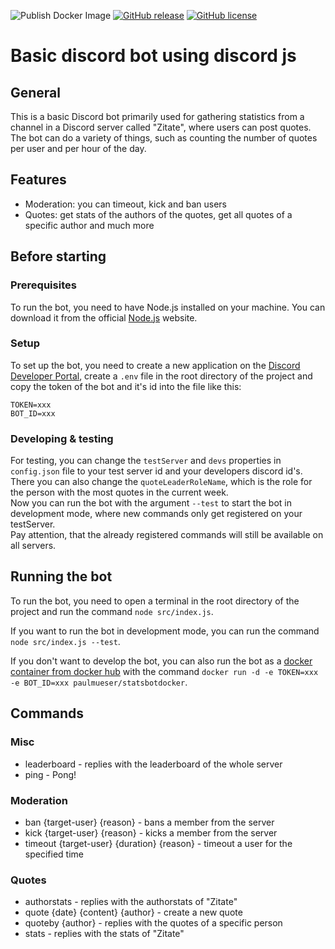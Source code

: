 ![Publish Docker Image](https://github.com/paul-mueser/stats-bot/actions/workflows/docker-image.yml/badge.svg)
[![GitHub release](https://img.shields.io/github/release/paul-mueser/stats-bot.svg)](https://github.com/paul-mueser/stats-bot/releases)
[![GitHub license](https://badgen.net/github/license/paul-mueser/stats-bot)](https://github.com/paul-mueser/stats-bot/blob/main/LICENSE)

# Basic discord bot using discord js

## [](#general)General

This is a basic Discord bot primarily used for gathering statistics from a channel in a Discord server called
"Zitate", where users can post quotes. The bot can do a variety of things, such as counting the number of quotes per
user and per hour of the day.

## [](#features)Features

- Moderation: you can timeout, kick and ban users
- Quotes: get stats of the authors of the quotes, get all quotes of a specific author and much more

## [](#before-starting)Before starting

### [](#prerequisites)Prerequisites

To run the bot, you need to have Node.js installed on your machine. You can download it from the official
[Node.js](https://nodejs.org/en/) website.

### [](#setup)Setup

To set up the bot, you need to create a new application on the
[Discord Developer Portal](https://discord.com/developers/applications),
create a `.env` file in the root directory of the project and copy the
token of the bot and it's id into the file like this:

```
TOKEN=xxx
BOT_ID=xxx
```

### [](#developing-and-testing)Developing & testing

For testing, you can change the `testServer` and `devs` properties in `config.json` file to your test server id and
your developers discord id's. There you can also change the `quoteLeaderRoleName`, which is the role for the person
with the most quotes in the current week.  
Now you can run the bot with the argument `--test` to start the bot in
development mode, where new commands only get registered on your testServer.  
Pay attention, that the already registered commands will still be available on all servers.

## [](#running)Running the bot
To run the bot, you need to open a terminal in the root directory of the project and run the command
`node src/index.js`.

If you want to run the bot in development mode, you can run the command `node src/index.js --test`.

If you don't want to develop the bot, you can also run the bot as a [docker container from docker hub](https://hub.docker.com/r/paulmueser/statsbotdocker)
with the command `docker run -d -e TOKEN=xxx -e BOT_ID=xxx paulmueser/statsbotdocker`.

## [](#commands)Commands

### [](#misc)Misc

- leaderboard - replies with the leaderboard of the whole server
- ping - Pong!

### [](#moderation)Moderation

- ban {target-user} {reason} - bans a member from the server
- kick {target-user} {reason} - kicks a member from the server
- timeout {target-user} {duration} {reason} - timeout a user for the specified time

### [](#quotes)Quotes

- authorstats - replies with the authorstats of "Zitate"
- quote {date} {content} {author} - create a new quote
- quoteby {author} - replies with the quotes of a specific person
- stats - replies with the stats of "Zitate"
